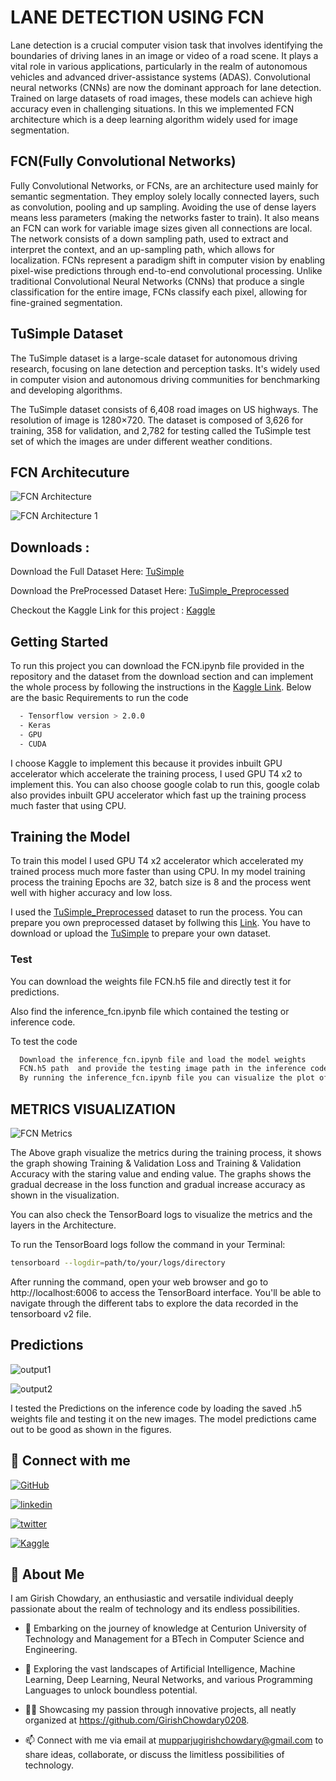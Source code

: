 
# **LANE DETECTION USING FCN**
Lane detection is a crucial computer vision task that involves identifying the boundaries of driving lanes in an image or video of a road scene. It plays a vital role in various applications, particularly in the realm of autonomous vehicles and advanced driver-assistance systems (ADAS).  Convolutional neural networks (CNNs) are now the dominant approach for lane detection. Trained on large datasets of road images, these models can achieve high accuracy even in challenging situations.  In this we implemented FCN architecture which is a deep learning algorithm widely used for image segmentation.
## FCN(Fully Convolutional Networks)
Fully Convolutional Networks, or FCNs, are an architecture used mainly for semantic segmentation. They employ solely locally connected layers, such as convolution, pooling and up sampling. Avoiding the use of dense layers means less parameters (making the networks faster to train). It also means an FCN can work for variable image sizes given all connections are local. The network consists of a down sampling path, used to extract and interpret the context, and an up-sampling path, which allows for localization. 
FCNs represent a paradigm shift in computer vision by enabling pixel-wise predictions through end-to-end convolutional processing. Unlike traditional Convolutional Neural Networks (CNNs) that produce a single classification for the entire image, FCNs classify each pixel, allowing for fine-grained segmentation. 


## TuSimple Dataset
The TuSimple dataset is a large-scale dataset for autonomous driving research, focusing on lane detection and perception tasks. It's widely used in computer vision and autonomous driving communities for benchmarking and developing algorithms.

The TuSimple dataset consists of 6,408 road images on US highways. The resolution of image is 1280×720. The dataset is composed of 3,626 for training, 358 for validation, and 2,782 for testing called the TuSimple test set of which the images are under different weather conditions.



## FCN Architecuture 

![FCN Architecture ](https://github.com/GirishChowdary0208/Lane_Detection_Using_FCN/assets/92716279/78afd136-ebf7-4be2-b935-ddf5b2fbf7c7)

![FCN Architecture 1 ](https://github.com/GirishChowdary0208/Lane_Detection_Using_FCN/assets/92716279/bbf5e4af-f201-403d-9ad9-ad0fc8c73544)

## Downloads :    
Download the Full Dataset Here: [TuSimple](https://www.kaggle.com/datasets/manideep1108/tusimple)

Download the PreProcessed Dataset Here: [TuSimple_Preprocessed](https://www.kaggle.com/datasets/rangalamahesh/preprocessed-1/data)

Checkout the Kaggle Link for this project : [Kaggle](https://www.kaggle.com/code/rangalamahesh/lane-detection-using-fcn)
## Getting Started 

To run this project you can download the FCN.ipynb file provided in the repository and the dataset from the download section and can implement the whole process by following the instructions in the [Kaggle Link](https://www.kaggle.com/code/rangalamahesh/lane-detection-using-fcn).  Below are the basic Requirements to run the code 

```bash
  - Tensorflow version > 2.0.0
  - Keras
  - GPU
  - CUDA
```

I choose Kaggle to implement this because it provides inbuilt GPU accelerator which accelerate the training process, I used GPU T4 x2 to implement this.  You can also choose google colab to run this, google colab also provides inbuilt GPU accelerator which fast up the training process much faster that using CPU.
## Training the Model

To train this model I used GPU T4 x2 accelerator which accelerated my trained process much more faster than using CPU.  In my model training process the training Epochs are 32, batch size is 8 and the process went well with higher accuracy and low loss. 

I used the [TuSimple_Preprocessed](https://www.kaggle.com/datasets/rangalamahesh/preprocessed-1/data) dataset to run the process.  You can prepare you own preprocessed dataset by follwing this [Link](https://www.kaggle.com/code/rangalamahesh/preprocessed).
You have to download or upload the [TuSimple](https://www.kaggle.com/datasets/manideep1108/tusimple) to prepare your own dataset.



### Test 

You can download the weights file FCN.h5 file and directly test it for predictions.  

Also find the inference_fcn.ipynb file which contained the testing or inference code.

To test the code
```bash
  Download the inference_fcn.ipynb file and load the model weights
  FCN.h5 path  and provide the testing image path in the inference code. 
  By running the inference_fcn.ipynb file you can visualize the plot of the predictions.
```

## METRICS VISUALIZATION

![FCN Metrics](https://github.com/GirishChowdary0208/Lane_Detection_Using_FCN/assets/92716279/913bbb22-bec1-497f-aa5b-3b390a4e944c)


The Above graph visualize the metrics during the training process, it shows the graph showing Training & Validation Loss and Training & Validation Accuracy with the staring value and ending value.  The graphs shows the gradual decrease in the loss function and gradual increase accuracy as shown in the visualization.

You can also check the TensorBoard logs to visualize the metrics and the layers in the Architecture.

To run the TensorBoard logs follow the command in your Terminal:
```bash
tensorboard --logdir=path/to/your/logs/directory
```
After running the command, open your web browser and go to http://localhost:6006 to access the TensorBoard interface. You'll be able to navigate through the different tabs to explore the data recorded in the tensorboard v2 file.
## Predictions 

![output1](https://github.com/GirishChowdary0208/Lane_Detection_Using_FCN/assets/92716279/4ed24ca4-82a5-484e-838b-5fff2f3e17b5)

![output2](https://github.com/GirishChowdary0208/Lane_Detection_Using_FCN/assets/92716279/470a3427-344a-4e71-96bc-cc2f87f6d648)

I tested the Predictions on the inference code by loading the saved .h5 weights file and testing it on the new images.  The model predictions came out to be good as shown in the figures.

## 🔗 Connect with me
[![GitHub](https://img.shields.io/badge/github-%23121011.svg?style=for-the-badge&logo=github&logoColor=white)](https://github.com/GirishChowdary0208)

[![linkedin](https://img.shields.io/badge/linkedin-0A66C2?style=for-the-badge&logo=linkedin&logoColor=white)](https://www.linkedin.com/in/girish-chowdary-919b6522b/)

[![twitter](https://img.shields.io/badge/twitter-1DA1F2?style=for-the-badge&logo=twitter&logoColor=white)](https://twitter.com/_GirishChowdary)

[![Kaggle](https://img.shields.io/badge/Kaggle-035a7d?style=for-the-badge&logo=kaggle&logoColor=white)](https://www.kaggle.com/girishchowdary22)

## 🚀 About Me

I am Girish Chowdary, an enthusiastic and versatile individual deeply passionate about the realm of technology and its endless possibilities.

- 🔭 Embarking on the journey of knowledge at Centurion University of Technology and Management for a BTech in Computer Science and Engineering.

- 🌱 Exploring the vast landscapes of Artificial Intelligence, Machine Learning, Deep Learning, Neural Networks, and various Programming Languages to unlock boundless potential.

- 👨‍💻 Showcasing my passion through innovative projects, all neatly organized at https://github.com/GirishChowdary0208.

- 📫 Connect with me via email at mupparjugirishchowdary@gmail.com to share ideas, collaborate, or discuss the limitless possibilities of technology.

